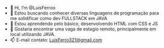 - 👋 Hi, I’m @LuisFerroo
- 👀 Estou buscando conhecer diversas linguagens de programação para me solidificar como dev FULLSTACK em JAVA
- 🌱 Estou aprendendo pelo básico, desenvolvendo HTML com CSS e JS
- 💞️ Gostaria encontrar uma vaga de estagio remoto, principalmente em local utilizando JAVA.
- 📫 E-mail contato: LuisFerro321@gmail.com

<!---
LuisFerroo/LuisFerroo is a ✨ special ✨ repository because its `README.md` (this file) appears on your GitHub profile.
You can click the Preview link to take a look at your changes.
--->
